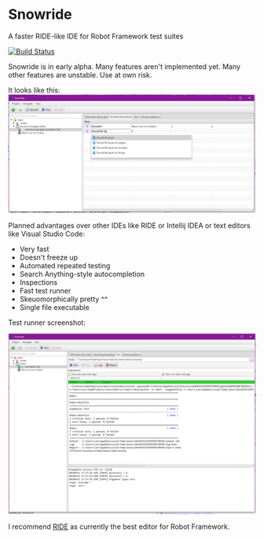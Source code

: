 # Snowride
A faster RIDE-like IDE for Robot Framework test suites

[![Build Status](https://travis-ci.com/Soothsilver/snowride.svg?branch=master)](https://travis-ci.com/Soothsilver/snowride)

Snowride is in early alpha. Many features aren't implemented yet. Many other features are unstable. Use at own risk.

It looks like this:
![Screenshot](screenshots/Alpha1.PNG)

Planned advantages over other IDEs like RIDE or Intellij IDEA or text editors like Visual Studio Code:

* Very fast 
* Doesn't freeze up
* Automated repeated testing
* Search Anything-style autocompletion
* Inspections
* Fast test runner
* Skeuomorphically pretty ^^
* Single file executable

Test runner screenshot:

![Screenshot 2](screenshots/Alpha2.PNG)

I recommend [RIDE](https://github.com/robotframework/RIDE) as currently the best editor for Robot Framework.
